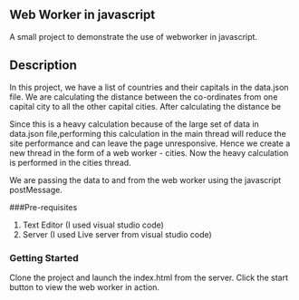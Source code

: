 ## Web Worker in javascript
A small project to demonstrate the use of webworker in javascript.

## Description
In this project, we have a list of countries and their capitals in the data.json file. We are calculating the distance between the co-ordinates from one capital city to all the other capital cities.
After calculating the distance be

Since this is a heavy calculation because of the large set of data in data.json file,performing this calculation in the main thread will reduce the site performance and can leave the page unresponsive.
Hence we create a new thread in the form of a web worker - cities. Now the heavy calculation is performed in the cities thread.

We are passing the data to and from the web worker using the javascript postMessage.

###Pre-requisites
1. Text Editor (I used visual studio code)
2. Server (I used Live server from visual studio code)

### Getting Started 
Clone the project and launch the index.html from the server.
Click the start button to view the web worker in action.

